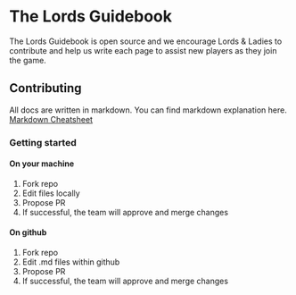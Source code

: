 # The Lords Guidebook
The Lords Guidebook is open source and we encourage Lords & Ladies to contribute and help us write each page to assist new players as they join the game.

## Contributing 
All docs are written in markdown. You can find markdown explanation here. [Markdown Cheatsheet](https://www.markdownguide.org/cheat-sheet/)

### Getting started

#### On your machine
1. Fork repo
2. Edit files locally
3. Propose PR 
4. If successful, the team will approve and merge changes


#### On github
1. Fork repo
2. Edit .md files within github
3. Propose PR
4. If successful, the team will approve and merge changes